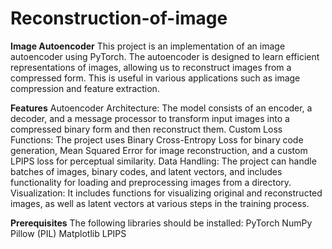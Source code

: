 # Reconstruction-of-image

**Image Autoencoder**
This project is an implementation of an image autoencoder using PyTorch. The autoencoder is designed to learn efficient representations of images, allowing us to reconstruct images from a compressed form. This is useful in various applications such as image compression and feature extraction.

**Features**
Autoencoder Architecture: The model consists of an encoder, a decoder, and a message processor to transform input images into a compressed binary form and then reconstruct them.
Custom Loss Functions: The project uses Binary Cross-Entropy Loss for binary code generation, Mean Squared Error for image reconstruction, and a custom LPIPS loss for perceptual similarity.
Data Handling: The project can handle batches of images, binary codes, and latent vectors, and includes functionality for loading and preprocessing images from a directory.
Visualization: It includes functions for visualizing original and reconstructed images, as well as latent vectors at various steps in the training process.

**Prerequisites**
The following libraries should be installed:
PyTorch
NumPy
Pillow (PIL)
Matplotlib
LPIPS
